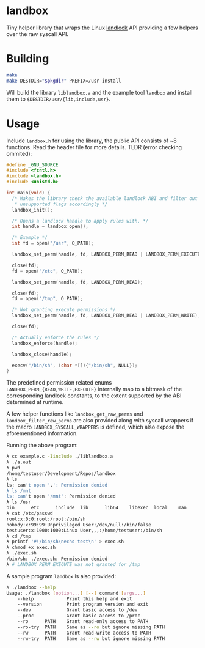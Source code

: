 # landbox

Tiny helper library that wraps the Linux [landlock](https://landlock.io) API providing a few helpers over the raw syscall API.

# Building

```sh
make
make DESTDIR="$pkgdir" PREFIX=/usr install
```

Will build the library `liblandbox.a` and the example tool `landbox` and install them to `$DESTDIR/usr/{lib,include,usr}`.

# Usage

Include `landbox.h` for using the library, the public API consists of ~8 functions. Read the header file for more details. TLDR (error checking ommited):

```c
#define _GNU_SOURCE
#include <fcntl.h>
#include <landbox.h>
#include <unistd.h>

int main(void) {
  /* Makes the library check the available landlock ABI and filter out
   * unsupported flags accordingly */
  landbox_init();

  /* Opens a landlock handle to apply rules with. */
  int handle = landbox_open();

  /* Example */
  int fd = open("/usr", O_PATH);

  landbox_set_perm(handle, fd, LANDBOX_PERM_READ | LANDBOX_PERM_EXECUTE);

  close(fd);
  fd = open("/etc", O_PATH);

  landbox_set_perm(handle, fd, LANDBOX_PERM_READ);

  close(fd);
  fd = open("/tmp", O_PATH);

  /* Not granting execute permissions */
  landbox_set_perm(handle, fd, LANDBOX_PERM_READ | LANDBOX_PERM_WRITE);

  close(fd);

  /* Actually enforce the rules */
  landbox_enforce(handle);

  landbox_close(handle);

  execv("/bin/sh", (char *[]){"/bin/sh", NULL});
}
```

The predefined permission related enums `LANDBOX_PERM_{READ,WRITE,EXECUTE}` internally map to a bitmask of the corresponding landlock constants, to the extent supported by the ABI determined at runtime.

A few helper functions like `landbox_get_raw_perms` and `landbox_filter_raw_perms` are also provided along with syscall wrappers if the macro `LANDBOX_SYSCALL_WRAPPERS` is defined, which also expose the aforementioned information.

Running the above program:

```sh
λ cc example.c -Iinclude ./liblandbox.a
λ ./a.out
λ pwd
/home/testuser/Development/Repos/landbox
λ ls
ls: can't open '.': Permission denied
λ ls /mnt
ls: can't open '/mnt': Permission denied
λ ls /usr
bin      etc      include  lib      lib64    libexec  local    man      sbin     share
λ cat /etc/passwd
root:x:0:0:root:/root:/bin/sh
nobody:x:99:99:Unprivileged User:/dev/null:/bin/false
testuser:x:1000:1000:Linux User,,,:/home/testuser:/bin/sh
λ cd /tmp
λ printf '#!/bin/sh\necho test\n' > exec.sh
λ chmod +x exec.sh
λ ./exec.sh
/bin/sh: ./exec.sh: Permission denied
λ # LANDBOX_PERM_EXECUTE was not granted for /tmp
```

A sample program `landbox` is also provided:

```sh
λ ./landbox --help
Usage: ./landbox [option...] [--] command [args...]
    --help            Print this help and exit
    --version         Print program version and exit
    --dev             Grant basic access to /dev
    --proc            Grant basic access to /proc
    --ro      PATH    Grant read-only access to PATH
    --ro-try  PATH    Same as --ro but ignore missing PATH
    --rw      PATH    Grant read-write access to PATH
    --rw-try  PATH    Same as --rw but ignore missing PATH
```
